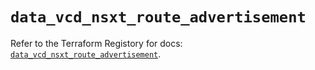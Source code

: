 # `data_vcd_nsxt_route_advertisement`

Refer to the Terraform Registory for docs: [`data_vcd_nsxt_route_advertisement`](https://registry.terraform.io/providers/vmware/vcd/3.10.0/docs/data-sources/nsxt_route_advertisement).

